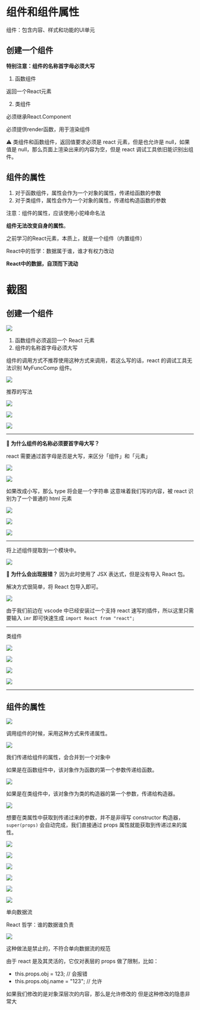# 组件和组件属性

组件：包含内容、样式和功能的UI单元

## 创建一个组件

**特别注意：组件的名称首字母必须大写**

1. 函数组件

返回一个React元素

2. 类组件

必须继承React.Component

必须提供render函数，用于渲染组件

⚠️ 类组件和函数组件，返回值要求必须是 react 元素，但是也允许是 null，如果值是 null，那么页面上渲染出来的内容为空，但是 react 调试工具依旧能识别出组件。

## 组件的属性

1. 对于函数组件，属性会作为一个对象的属性，传递给函数的参数
2. 对于类组件，属性会作为一个对象的属性，传递给构造函数的参数

注意：组件的属性，应该使用小驼峰命名法

**组件无法改变自身的属性**。

之前学习的React元素，本质上，就是一个组件（内置组件）

React中的哲学：数据属于谁，谁才有权力改动

**React中的数据，自顶而下流动**

# 截图

## 创建一个组件


![](截图/2022-04-15_15:58:35.png)

1. 函数组件必须返回一个 React 元素
2. 组件的名称首字母必须大写

组件的调用方式不推荐使用这种方式来调用，若这么写的话，react 的调试工具无法识别 MyFuncComp 组件。

![](截图/2022-04-15_16:01:58.png)

推荐的写法

![](截图/2022-04-15_16:02:35.png)

![](截图/2022-04-15_16:02:40.png)

![](截图/2022-04-15_16:03:08.png)

---

**🤔 为什么组件的名称必须要首字母大写？**

react 需要通过首字母是否是大写，来区分「组件」和「元素」

![](截图/2022-04-15_16:04:47.png)

![](截图/2022-04-15_16:05:41.png)

如果改成小写，那么 type 将会是一个字符串
这意味着我们写的内容，被 react 识别为了一个普通的 html 元素

![](截图/2022-04-15_16:07:59.png)

![](截图/2022-04-15_16:08:09.png)

![](截图/2022-04-15_16:08:26.png)

---

将上述组件提取到一个模块中。

![](截图/2022-04-15_16:09:46.png)

**🤔 为什么会出现报错？**
因为此时使用了 JSX 表达式，但是没有导入 React 包。

解决方式很简单，将 React 包导入即可。

![](截图/2022-04-15_16:12:41.png)

由于我们前边在 vscode 中已经安装过一个支持 react 速写的插件，所以这里只需要输入 `imr` 即可快速生成 `import React from "react";`

---

类组件

![](截图/2022-04-15_16:14:08.png)

![](截图/2022-04-15_16:14:21.png)

![](截图/2022-04-15_16:16:17.png)

![](截图/2022-04-15_16:16:30.png)

---

## 组件的属性

![](截图/2022-04-15_16:23:27.png)

调用组件的时候，采用这种方式来传递属性。

![](截图/2022-04-15_16:24:12.png)

我们传递给组件的属性，会合并到一个对象中

如果是在函数组件中，该对象作为函数的第一个参数传递给函数。

![](截图/2022-04-15_16:27:52.png)

如果是在类组件中，该对象作为类的构造器的第一个参数，传递给构造器。

![](截图/2022-04-15_16:28:13.png)

想要在类属性中获取到传递过来的参数，并不是非得写 constructor 构造器，`super(props)` 会自动完成，我们直接通过 props 属性就能获取到传递过来的属性。

![](截图/2022-04-15_16:28:40.png)

![](截图/2022-04-15_16:32:31.png)

![](截图/2022-04-15_16:32:48.png)

![](截图/2022-04-15_16:51:27.png)

![](截图/2022-04-15_16:52:03.png)

![](截图/2022-04-15_16:52:22.png)

单向数据流

React 哲学：谁的数据谁负责


![](截图/2022-04-15_16:56:56.png)

这种做法是禁止的，不符合单向数据流的规范

由于 react 是及其灵活的，它仅对表层的 props 做了限制，比如：
- this.props.obj = 123; // 会报错
- this.props.obj.name = "123"; // 允许

如果我们修改的是对象深层次的内容，那么是允许修改的
但是这种修改的隐患非常大

<br/>
<br/>
<br/>
<br/>
<br/>
<br/>
<br/>
<br/>
<br/>
<br/>
<br/>
<br/>
<br/>
<br/>
<br/>
<br/>
<br/>
<br/>
<br/>
<br/>
<br/>
<br/>
